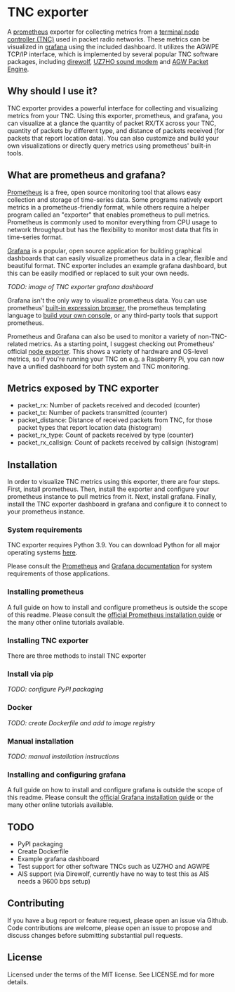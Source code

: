 # TNC exporter
A [prometheus](https://prometheus.io/) exporter for collecting metrics from a [terminal node controller (TNC)](https://en.wikipedia.org/wiki/Terminal_node_controller) used in packet radio networks. These metrics can be visualized in [grafana](https://grafana.com/) using the included dashboard. It utilizes the AGWPE TCP/IP interface, which is implemented by several popular TNC software packages, including [direwolf](https://github.com/wb2osz/direwolf), [UZ7HO sound modem](http://uz7.ho.ua/packetradio.htm) and [AGW Packet Engine](https://www.sv2agw.com/ham#pepro).

## Why should I use it?
TNC exporter provides a powerful interface for collecting and visualizing metrics from your TNC. Using this exporter, prometheus, and grafana, you can visualize at a glance the quantity of packet RX/TX across your TNC, quantity of packets by different type, and distance of packets received (for packets that report location data). You can also customize and build your own visualizations or directly query metrics using prometheus' built-in tools.

## What are prometheus and grafana?
[Prometheus](https://prometheus.io/) is a free, open source monitoring tool that allows easy collection and storage of time-series data. Some programs natively export metrics in a prometheus-friendly format, while others require a helper program called an "exporter" that enables prometheus to pull metrics. Prometheus is commonly used to monitor everything from CPU usage to network throughput but has the flexibility to monitor most data that fits in time-series format.

[Grafana](https://grafana.com/) is a popular, open source application for building graphical dashboards that can easily visualize prometheus data in a clear, flexible and beautiful format. TNC exporter includes an example grafana dashboard, but this can be easily modified or replaced to suit your own needs.

*TODO: image of TNC exporter grafana dashboard*

Grafana isn't the only way to visualize prometheus data. You can use prometheus' [built-in expression browser](https://prometheus.io/docs/visualization/browser/), the prometheus templating language to [build your own console](https://prometheus.io/docs/visualization/consoles/), or any third-party tools that support prometheus.

Prometheus and Grafana can also be used to monitor a variety of non-TNC-related metrics. As a starting point, I suggest checking out Prometheus' official [node exporter](https://github.com/prometheus/node_exporter). This shows a variety of hardware and OS-level metrics, so if you're running your TNC on e.g. a Raspberry Pi, you can now have a unified dashboard for both system and TNC monitoring.

## Metrics exposed by TNC exporter
- packet_rx: Number of packets received and decoded (counter)
- packet_tx: Number of packets transmitted (counter)
- packet_distance: Distance of received packets from TNC, for those packet types that report location data (histogram)
- packet_rx_type: Count of packets received by type (counter)
- packet_rx_callsign: Count of packets received by callsign (histogram)

## Installation
In order to visualize TNC metrics using this exporter, there are four steps. First, install prometheus. Then, install the exporter and configure your prometheus instance to pull metrics from it. Next, install grafana. Finally, install the TNC exporter dashboard in grafana and configure it to connect to your prometheus instance.

### System requirements
TNC exporter requires Python 3.9. You can download Python for all major operating systems [here](https://www.python.org/downloads/).

Please consult the [Prometheus](https://prometheus.io/docs/prometheus/latest/getting_started/) and [Grafana documentation](https://grafana.com/docs/grafana/latest/installation/requirements/) for system requirements of those applications.

### Installing prometheus
A full guide on how to install and configure prometheus is outside the scope of this readme. Please consult the [official Prometheus installation guide](https://prometheus.io/docs/prometheus/latest/installation/) or the many other online tutorials available.

### Installing TNC exporter
There are three methods to install TNC exporter
### Install via pip
*TODO: configure PyPI packaging*
### Docker
*TODO: create Dockerfile and add to image registry*
### Manual installation
*TODO: manual installation instructions*

### Installing and configuring grafana
A full guide on how to install and configure grafana is outside the scope of this readme. Please consult the [official Grafana installation guide](https://grafana.com/docs/grafana/latest/installation/) or the many other online tutorials available.

## TODO
- PyPI packaging
- Create Dockerfile
- Example grafana dashboard
- Test support for other software TNCs such as UZ7HO and AGWPE
- AIS support (via Direwolf, currently have no way to test this as AIS needs a 9600 bps setup)

## Contributing
If you have a bug report or feature request, please open an issue via Github. Code contributions are welcome, please open an issue to propose and discuss changes before submitting substantial pull requests.

## License
Licensed under the terms of the MIT license. See LICENSE.md for more details.